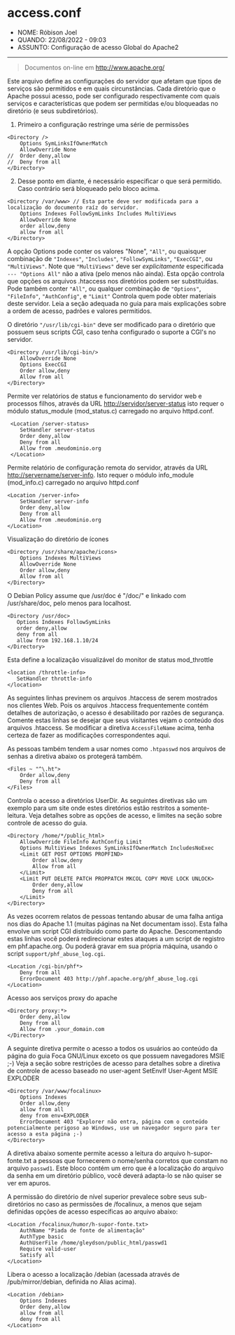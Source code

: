 # access.conf

- NOME: Róbison Joel
- QUANDO: 22/08/2022 - 09:03
- ASSUNTO: Configuração de acesso Global do Apache2 

-------

> Documentos on-line em http://www.apache.org/

Este arquivo define as configurações do servidor que afetam que tipos de serviços são permitidos e em quais circunstâncias. Cada diretório que o Apache possui acesso, pode ser configurado respectivamente com quais serviços e características que podem ser permitidas e/ou bloqueadas no diretório (e seus subdiretórios).

1. Primeiro a configuração restringe uma série de permissões

```
<Directory />
    Options SymLinksIfOwnerMatch
    AllowOverride None
//  Order deny,allow
//  Deny from all
</Directory>
```

2. Desse ponto em diante, é necessário especificar o que será permitido. Caso contrário será bloqueado pelo bloco acima.

```
<Directory /var/www> // Esta parte deve ser modificada para a localização do documento raíz do servidor.
    Options Indexes FollowSymLinks Includes MultiViews
    AllowOverride None
    order allow,deny
    allow from all
</Directory>
```

A opção Options pode conter os valores "None", ```"All"```, ou quaisquer combinação de ```"Indexes"```, ```"Includes"```, ```"FollowSymLinks"```, ```"ExecCGI"```, ou ```"MultiViews"```. Note que ```"MultiViews"``` deve ser *explicitamente* especificada ```--- "Options All"``` não a ativa (pelo menos não ainda). Esta opção controla que opções os arquivos .htaccess nos diretórios podem ser substituídas. Pode também conter ```"All"```, ou qualquer combinação de ```"Options"```, ```"FileInfo"```, ```"AuthConfig"```, e ```"Limit"``` Controla quem pode obter materiais deste servidor. Leia a seção adequada no guia para mais explicações sobre a ordem de acesso, padrões e valores permitidos.

O diretório ```"/usr/lib/cgi-bin"``` deve ser modificado para o diretório que possuem seus scripts CGI, caso tenha configurado o suporte a CGI's no servidor.

```
<Directory /usr/lib/cgi-bin/>
    AllowOverride None
    Options ExecCGI
    Order allow,deny
    Allow from all
</Directory>
```

Permite ver relatórios de status e funcionamento do servidor web e processos filhos, através da URL <http://servidor/server-status> isto requer o módulo status_module (mod_status.c) carregado no arquivo httpd.conf.

```
 <Location /server-status>
    SetHandler server-status
    Order deny,allow
    Deny from all
    Allow from .meudominio.org
 </Location>
```
 
Permite relatório de configuração remota do servidor, através da URL <http://servername/server-info>. Isto requer o módulo info_module (mod_info.c) carregado no arquivo httpd.conf
 
```
<Location /server-info>
    SetHandler server-info
    Order deny,allow
    Deny from all
    Allow from .meudominio.org
</Location>
```

Visualização do diretório de ícones

```
<Directory /usr/share/apache/icons>
    Options Indexes MultiViews
    AllowOverride None
    Order allow,deny
    Allow from all
</Directory>
```

O Debian Policy assume que /usr/doc é "/doc/" e linkado com /usr/share/doc, pelo menos para localhost.

```
<Directory /usr/doc>
   Options Indexes FollowSymLinks
   order deny,allow
   deny from all
   allow from 192.168.1.10/24
</Directory>
```

Esta define a localização visualizável do monitor de status mod_throttle

``` 
<location /throttle-info>
   SetHandler throttle-info
</location>
```
 
As seguintes linhas previnem os arquivos .htaccess de serem mostrados nos clientes Web. Pois os arquivos .htaccess frequentemente contém detalhes de autorização, o acesso é desabilitado por razões de segurança. Comente estas linhas se desejar que seus visitantes vejam o conteúdo dos arquivos .htaccess. Se modificar a diretiva ```AccessFileName``` acima, tenha certeza de fazer as modificações correspondentes aqui.
 
As pessoas também tendem a usar nomes como ```.htpasswd``` nos arquivos de senhas a diretiva abaixo os protegerá também.
 
``` 
<Files ~ "^\.ht">
    Order allow,deny
    Deny from all
</Files>
```

Controla o acesso a diretórios UserDir. As seguintes diretivas são um exemplo para um site onde estes diretórios estão restritos a somente-leitura. Veja detalhes sobre  as opções de acesso, e limites na seção sobre controle de acesso do guia.

```
<Directory /home/*/public_html>
    AllowOverride FileInfo AuthConfig Limit
    Options MultiViews Indexes SymLinksIfOwnerMatch IncludesNoExec
    <Limit GET POST OPTIONS PROPFIND>
        Order allow,deny
        Allow from all
    </Limit>
    <Limit PUT DELETE PATCH PROPPATCH MKCOL COPY MOVE LOCK UNLOCK>
        Order deny,allow
        Deny from all
    </Limit>
</Directory>
```
 
As vezes ocorrem relatos de pessoas tentando abusar de uma falha antiga nos dias do Apache 1.1 (muitas páginas na Net documentam isso). Esta falha envolve um script CGI distribuído como parte do Apache. Descomentando estas linhas você poderá redirecionar estes ataques a um script de registro em phf.apache.org. Ou poderá gravar em sua própria máquina, usando o script ```support/phf_abuse_log.cgi```.
 
``` 
<Location /cgi-bin/phf*>
    Deny from all
    ErrorDocument 403 http://phf.apache.org/phf_abuse_log.cgi
</Location>
```

Acesso aos serviços proxy do apache

```
<Directory proxy:*>
    Order deny,allow
    Deny from all
    Allow from .your_domain.com
</Directory>
```

A seguinte diretiva permite o acesso a todos os usuários ao conteúdo da página do guia Foca GNU/Linux exceto os que possuem navegadores MSIE ;-) Veja a seção sobre restrições de acesso para detalhes sobre a diretiva de controle de acesso baseado no user-agent SetEnvIf User-Agent MSIE EXPLODER 

```
<Directory /var/www/focalinux>
    Options Indexes
    Order allow,deny
    allow from all
    deny from env=EXPLODER
    ErrorDocument 403 "Explorer não entra, página com o conteúdo potencialmente perigoso ao Windows, use um navegador seguro para ter acesso a esta página ;-)
</Directory>
```

A diretiva abaixo somente permite acesso a leitura do arquivo h-supor-fonte.txt a pessoas que fornecerem o nome/senha corretos que constam no arquivo ```passwd1```. Este bloco contém um erro que é a localização do arquivo da senha em um diretório público, você deverá adapta-lo se não quiser se ver em apuros.
 
A permissão do diretório de nível superior prevalece sobre seus sub-diretórios no caso as permissões de /focalinux, a menos que sejam definidas opções de acesso  específicas ao arquivo abaixo:

```
<Location /focalinux/humor/h-supor-fonte.txt>
    AuthName "Piada de fonte de alimentação"
    AuthType basic
    AuthUserFile /home/gleydson/public_html/passwd1
    Require valid-user
    Satisfy all
</Location>
```

Libera o acesso a localização /debian (acessada através de /pub/mirror/debian, definida no Alias acima).

```
<Location /debian>
    Options Indexes
    Order deny,allow
    allow from all
    deny from all
</Location>
```